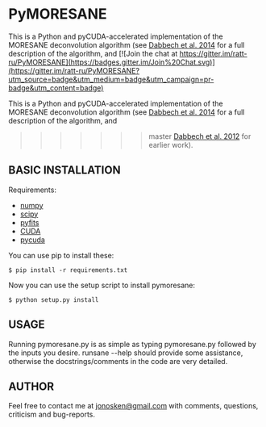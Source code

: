 # PyMORESANE

This is a Python and pyCUDA-accelerated implementation of the MORESANE
deconvolution algorithm (see
[Dabbech et al. 2014](http://arxiv.org/abs/1412.5387) for a full description of
the algorithm, and
[![Join the chat at https://gitter.im/ratt-ru/PyMORESANE](https://badges.gitter.im/Join%20Chat.svg)](https://gitter.im/ratt-ru/PyMORESANE?utm_source=badge&utm_medium=badge&utm_campaign=pr-badge&utm_content=badge)

This is a Python and pyCUDA-accelerated implementation of the MORESANE deconvolution algorithm (see [Dabbech et al. 2014](http://arxiv.org/abs/1412.5387) for a full description of the algorithm, and 
>>>>>>> master
[Dabbech et al. 2012](http://www.academia.edu/1942933/Astronomical_image_deconvolution_using_sparse_priors_An_analysis-by-synthesis_approach) for earlier work).

## BASIC INSTALLATION

Requirements:
  * [numpy](http://www.scipy.org/install.html)
  * [scipy](http://www.scipy.org/install.html)
  * [pyfits](http://www.stsci.edu/institute/software_hardware/pyfits/Download)
  * [CUDA](https://developer.nvidia.com/cuda-downloads)
  * [pycuda](http://mathema.tician.de/software/pycuda/)

You can use pip to install these:

```
$ pip install -r requirements.txt
```

Now you can use the setup script to install pymoresane:

```
$ python setup.py install
```



## USAGE

Running pymoresane.py is as simple as typing pymoresane.py followed by the
inputs you desire. runsane --help should provide some assistance, otherwise the
docstrings/comments in the code are very detailed.



## AUTHOR


Feel free to contact me at jonosken@gmail.com with comments, questions,
criticism and bug-reports.




